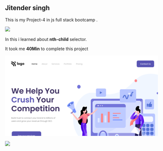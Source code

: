## Jitender singh

This is my Project-4 in js full stack bootcamp .

![](https://img.shields.io/badge/Technologies--used-Html%20Css-red)

In this i learned about **nth-child** selector.

It took me **40Min** to complete this project

![](./thumbnail.png)


![](https://img.shields.io/badge/Instructor-Hitesh%20choudhary-orange)
